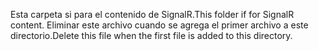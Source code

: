 <span data-ttu-id="71e08-101">Esta carpeta si para el contenido de SignalR.</span><span class="sxs-lookup"><span data-stu-id="71e08-101">This folder if for SignalR content.</span></span> <span data-ttu-id="71e08-102">Eliminar este archivo cuando se agrega el primer archivo a este directorio.</span><span class="sxs-lookup"><span data-stu-id="71e08-102">Delete this file when the first file is added to this directory.</span></span>